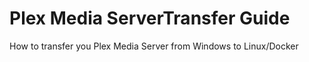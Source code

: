 # Plex Media ServerTransfer Guide
 How to transfer you Plex Media Server from Windows to Linux/Docker
